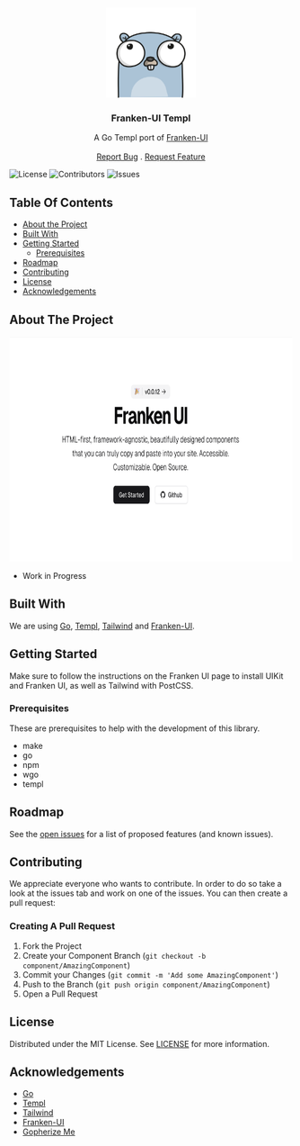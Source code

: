 <br/>
<p align="center">
  <a href="https://github.com/yzaimoglu/franken-ui">
    <img src=".github/images/logo.png" alt="Logo" width="160" height="160">
  </a>

  <h3 align="center">Franken-UI Templ</h3>

  <p align="center">
    A Go Templ port of <a href="https://github.com/sveltecult/franken-ui">Franken-UI</a>
    <br/>
    <br/>
    <a href="https://github.com/yzaimoglu/franken-ui/issues">Report Bug</a>
    .
    <a href="https://github.com/yzaimoglu/franken-ui/issues">Request Feature</a>
  </p>
</p>

![License](https://img.shields.io/github/license/yzaimoglu/franken-ui) ![Contributors](https://img.shields.io/github/contributors/yzaimoglu/franken-ui?color=dark-green) ![Issues](https://img.shields.io/github/issues/yzaimoglu/franken-ui)

## Table Of Contents

* [About the Project](#about-the-project)
* [Built With](#built-with)
* [Getting Started](#getting-started)
  * [Prerequisites](#prerequisites)
* [Roadmap](#roadmap)
* [Contributing](#contributing)
* [License](#license)
* [Acknowledgements](#acknowledgements)

## About The Project

<img src=".github/images/screenshot.png" alt="Screenshot" width="600" height="400">

* Work in Progress

## Built With

We are using [Go](https://go.dev), [Templ](https://templ.guide/), [Tailwind](https://tailwindcss.com/) and [Franken-UI](https://github.com/sveltecult/franken-ui).

## Getting Started

Make sure to follow the instructions on the Franken UI page to install UIKit and Franken UI, as well as Tailwind with PostCSS.

### Prerequisites

These are prerequisites to help with the development of this library.

* make
* go 
* npm
* wgo
* templ

## Roadmap

See the [open issues](https://github.com/yzaimoglu/franken-ui/issues) for a list of proposed features (and known issues).

## Contributing

We appreciate everyone who wants to contribute. In order to do so take a look at the issues tab and work on one of the issues. You can then create a pull request:

### Creating A Pull Request

1. Fork the Project
2. Create your Component Branch (`git checkout -b component/AmazingComponent`)
3. Commit your Changes (`git commit -m 'Add some AmazingComponent'`)
4. Push to the Branch (`git push origin component/AmazingComponent`)
5. Open a Pull Request

## License

Distributed under the MIT License. See [LICENSE](https://github.com/yzaimoglu/franken-ui/blob/master/LICENSE) for more information.

## Acknowledgements

* [Go](https://go.dev)
* [Templ](https://templ.guide)
* [Tailwind](https://tailwindcss.com/)
* [Franken-UI](https://github.com/sveltecult/franken-ui)
* [Gopherize Me](https://gopherize.me/)
